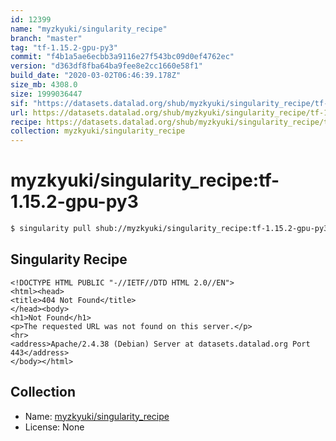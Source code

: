 ```yaml
---
id: 12399
name: "myzkyuki/singularity_recipe"
branch: "master"
tag: "tf-1.15.2-gpu-py3"
commit: "f4b1a5ae6ecbb3a9116e27f543bc09d0ef4762ec"
version: "d363df8fba64ba9fee8e2cc1660e58f1"
build_date: "2020-03-02T06:46:39.178Z"
size_mb: 4308.0
size: 1999036447
sif: "https://datasets.datalad.org/shub/myzkyuki/singularity_recipe/tf-1.15.2-gpu-py3/2020-03-02-f4b1a5ae-d363df8f/d363df8fba64ba9fee8e2cc1660e58f1.sif"
url: https://datasets.datalad.org/shub/myzkyuki/singularity_recipe/tf-1.15.2-gpu-py3/2020-03-02-f4b1a5ae-d363df8f/
recipe: https://datasets.datalad.org/shub/myzkyuki/singularity_recipe/tf-1.15.2-gpu-py3/2020-03-02-f4b1a5ae-d363df8f/Singularity
collection: myzkyuki/singularity_recipe
---
```


# myzkyuki/singularity_recipe:tf-1.15.2-gpu-py3

```bash
$ singularity pull shub://myzkyuki/singularity_recipe:tf-1.15.2-gpu-py3
```

## Singularity Recipe

```singularity
<!DOCTYPE HTML PUBLIC "-//IETF//DTD HTML 2.0//EN">
<html><head>
<title>404 Not Found</title>
</head><body>
<h1>Not Found</h1>
<p>The requested URL was not found on this server.</p>
<hr>
<address>Apache/2.4.38 (Debian) Server at datasets.datalad.org Port 443</address>
</body></html>
```

## Collection

 - Name: [myzkyuki/singularity_recipe](https://github.com/myzkyuki/singularity_recipe)
 - License: None

